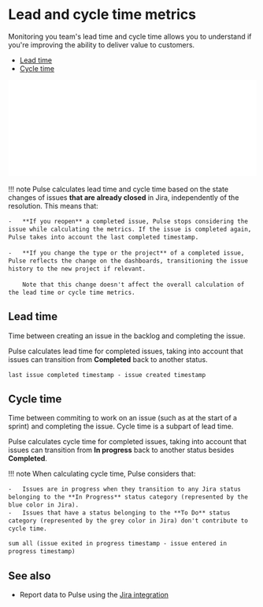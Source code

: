 # Lead and cycle time metrics

Monitoring you team's lead time and cycle time allows you to understand if you're improving the ability to deliver value to customers.

-   [Lead time](#lead-time)
-   [Cycle time](#cycle-time)

![Lead time versus cycle time](images/lead-cycle-time.png)

!!! note
    Pulse calculates lead time and cycle time based on the state changes of issues **that are already closed** in Jira, independently of the resolution. This means that:

    -   **If you reopen** a completed issue, Pulse stops considering the issue while calculating the metrics. If the issue is completed again, Pulse takes into account the last completed timestamp.

    -   **If you change the type or the project** of a completed issue, Pulse reflects the change on the dashboards, transitioning the issue history to the new project if relevant.
    
        Note that this change doesn't affect the overall calculation of the lead time or cycle time metrics.

## Lead time

Time between creating an issue in the backlog and completing the issue.

Pulse calculates lead time for completed issues, taking into account that issues can transition from **Completed** back to another status.

```text
last issue completed timestamp - issue created timestamp
```

## Cycle time

Time between commiting to work on an issue (such as at the start of a sprint) and completing the issue. Cycle time is a subpart of lead time.

Pulse calculates cycle time for completed issues, taking into account that issues can transition from **In progress** back to another status besides **Completed**.

!!! note
    When calculating cycle time, Pulse considers that:

    -   Issues are in progress when they transition to any Jira status belonging to the **In Progress** status category (represented by the blue color in Jira).
    -   Issues that have a status belonging to the **To Do** status category (represented by the grey color in Jira) don't contribute to cycle time.

```text
sum all (issue exited in progress timestamp - issue entered in progress timestamp)
```

## See also

-   Report data to Pulse using the [Jira integration](../one-click-integrations/jira-integration.md)
